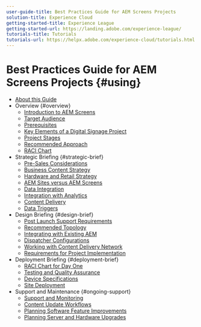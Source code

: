 ```yaml
---
user-guide-title: Best Practices Guide for AEM Screens Projects
solution-title: Experience Cloud
getting-started-title: Experience League
getting-started-url: https://landing.adobe.com/experience-league/
tutorials-title: Tutorials
tutorials-url: https://helpx.adobe.com/experience-cloud/tutorials.html
---
```


# Best Practices Guide for AEM Screens Projects {#using}

+ [About this Guide](about-guide.md)
+ Overview {#overview}
  + [Introduction to AEM Screens](introduction.md)
  + [Target Audience](targeted-audience.md)
  + [Prerequisites](pre-requisites.md)
  + [Key Elements of a Digital Signage Project](getting-started-digital-signage.md)
  + [Project Stages](project-stages.md)
  + [Recommended Approach](recommended-approach.md)
  + [RACI Chart](raci-chart.md)
+ Strategic Briefing {#strategic-brief}
  + [Pre-Sales Considerations](pre-sales-considerations.md)
  + [Business Content Strategy](business-content-strategy.md)
  + [Hardware and Retail Strategy](hardware-retail-strategy.md)
  + [AEM Sites versus AEM Screens](aem-sites-versus-screens.md)
  + [Data Integration](data-integration.md)
  + [Integration with Analytics](analytics.md)
  + [Content Delivery](content-delivery.md)
  + [Data Triggers](data-triggers.md)
+ Design Briefing {#design-brief}
  + [Post Launch Support Requirements](post-launch-support.md)
  + [Recommended Topology](recommended-topology.md)
  + [Integrating with Existing AEM](integrating-with-aem.md)
  + [Dispatcher Configurations](dispatcher-configurations.md)
  + [Working with Content Delivery Network](content-delivery-network.md)
  + [Requirements for Project Implementation](requirements-implementation.md)
+ Deployment Briefing {#deployment-brief}
  + [RACI Chart for Day One](raci-chart-day-one.md)
  + [Testing and Quality Assurance](testing-quality-assurance.md)
  + [Device Specifications](device-specifications.md)
  + [Site Deployment](site-deployment.md)
+ Support and Maintenance {#ongoing-support}
  + [Support and Monitoring](support-monitoring.md)
  + [Content Update Workflows](content-update-workflows.md)
  + [Planning Software Feature Improvements](software-features-improvements.md)
  + [Planning Server and Hardware Upgrades](server-hardware-upgrades.md)
